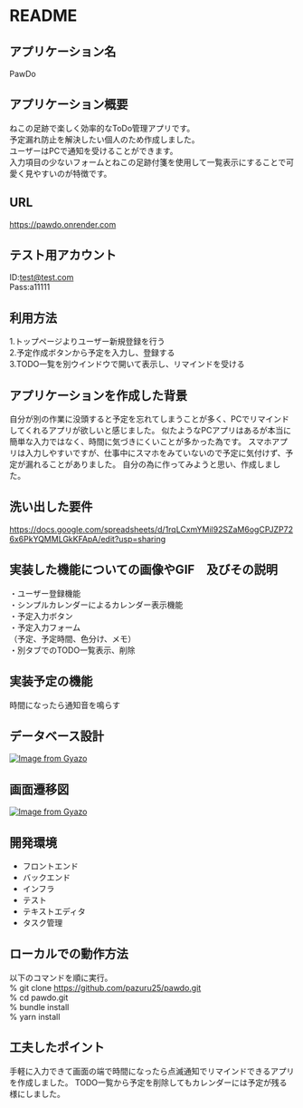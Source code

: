 # README

## アプリケーション名
PawDo

## アプリケーション概要
ねこの足跡で楽しく効率的なToDo管理アプリです。  
予定漏れ防止を解決したい個人のため作成しました。  
ユーザーはPCで通知を受けることができます。  
入力項目の少ないフォームとねこの足跡付箋を使用して一覧表示にすることで可愛く見やすいのが特徴です。

## URL
https://pawdo.onrender.com

## テスト用アカウント
ID:test@test.com  
Pass:a11111  

## 利用方法
1.トップページよりユーザー新規登録を行う  
2.予定作成ボタンから予定を入力し、登録する  
3.TODO一覧を別ウインドウで開いて表示し、リマインドを受ける

## アプリケーションを作成した背景
自分が別の作業に没頭すると予定を忘れてしまうことが多く、PCでリマインドしてくれるアプリが欲しいと感じました。
似たようなPCアプリはあるが本当に簡単な入力ではなく、時間に気づきにくいことが多かった為です。
スマホアプリは入力しやすいですが、仕事中にスマホをみていないので予定に気付けず、予定が漏れることがありました。
自分の為に作ってみようと思い、作成しました。

## 洗い出した要件
https://docs.google.com/spreadsheets/d/1rqLCxmYMil92SZaM6ogCPJZP726x6PkYQMMLGkKFApA/edit?usp=sharing

## 実装した機能についての画像やGIF　及びその説明
・ユーザー登録機能  
・シンプルカレンダーによるカレンダー表示機能  
・予定入力ボタン  
・予定入力フォーム  
（予定、予定時間、色分け、メモ）  
・別タブでのTODO一覧表示、削除  

## 実装予定の機能
時間になったら通知音を鳴らす

## データベース設計
[![Image from Gyazo](https://i.gyazo.com/28a96aeacf9c3f1397d014697159a184.png)](https://gyazo.com/28a96aeacf9c3f1397d014697159a184)

## 画面遷移図
[![Image from Gyazo](https://i.gyazo.com/990f141051908c45b8304306bbb01836.png)](https://gyazo.com/990f141051908c45b8304306bbb01836)


## 開発環境
- フロントエンド
- バックエンド
- インフラ
- テスト
- テキストエディタ
- タスク管理

## ローカルでの動作方法
以下のコマンドを順に実行。  
% git clone https://github.com/pazuru25/pawdo.git  
% cd pawdo.git  
% bundle install  
% yarn install  


## 工夫したポイント
手軽に入力できて画面の端で時間になったら点滅通知でリマインドできるアプリを作成しました。
TODO一覧から予定を削除してもカレンダーには予定が残る様にしました。
